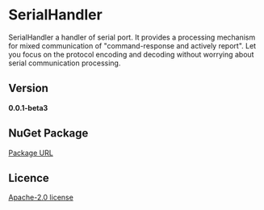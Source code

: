 # SerialHandler
SerialHandler a handler of serial port. It provides a processing mechanism for mixed communication of "command-response and actively report". Let you focus on the protocol encoding and decoding without worrying about serial communication processing.

## Version

**0.0.1-beta3**

## NuGet Package

[Package URL](https://www.nuget.org/packages/SerialHandler)

## Licence

[Apache-2.0 license](./LICENSE)
